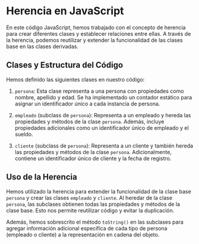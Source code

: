 # Herencia en JavaScript

En este código JavaScript, hemos trabajado con el concepto de herencia para crear diferentes clases y establecer relaciones entre ellas. A través de la herencia, podemos reutilizar y extender la funcionalidad de las clases base en las clases derivadas.

## Clases y Estructura del Código

Hemos definido las siguientes clases en nuestro código:

1. `persona`: Esta clase representa a una persona con propiedades como nombre, apellido y edad. Se ha implementado un contador estático para asignar un identificador único a cada instancia de persona.

2. `empleado` (subclass de `persona`): Representa a un empleado y hereda las propiedades y métodos de la clase `persona`. Además, incluye propiedades adicionales como un identificador único de empleado y el sueldo.

3. `cliente` (subclass de `persona`): Representa a un cliente y también hereda las propiedades y métodos de la clase `persona`. Adicionalmente, contiene un identificador único de cliente y la fecha de registro.

## Uso de la Herencia

Hemos utilizado la herencia para extender la funcionalidad de la clase base `persona` y crear las clases `empleado` y `cliente`. Al heredar de la clase `persona`, las subclases obtienen todas las propiedades y métodos de la clase base. Esto nos permite reutilizar código y evitar la duplicación.

Además, hemos sobrescrito el método `toString()` en las subclases para agregar información adicional específica de cada tipo de persona (empleado o cliente) a la representación en cadena del objeto.